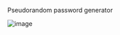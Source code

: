 Pseudorandom password generator

![image](https://github.com/Pratyay360/password-generator/assets/61408566/ded109d6-915e-49c5-85ff-8990280bc197)
